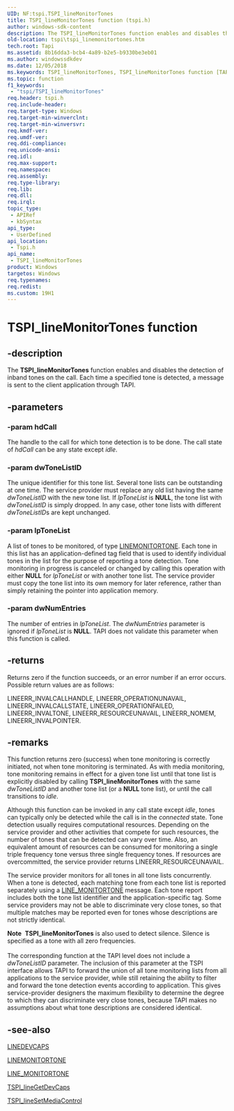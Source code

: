 ```yaml
---
UID: NF:tspi.TSPI_lineMonitorTones
title: TSPI_lineMonitorTones function (tspi.h)
author: windows-sdk-content
description: The TSPI_lineMonitorTones function enables and disables the detection of inband tones on the call. Each time a specified tone is detected, a message is sent to the client application through TAPI.
old-location: tspi\tspi_linemonitortones.htm
tech.root: Tapi
ms.assetid: 8b16dda3-bcb4-4a89-b2e5-b9330be3eb01
ms.author: windowssdkdev
ms.date: 12/05/2018
ms.keywords: TSPI_lineMonitorTones, TSPI_lineMonitorTones function [TAPI 2.2], _tspi_tspi_linemonitortones, tspi.tspi_linemonitortones, tspi/TSPI_lineMonitorTones
ms.topic: function
f1_keywords: 
 - "tspi/TSPI_lineMonitorTones"
req.header: tspi.h
req.include-header: 
req.target-type: Windows
req.target-min-winverclnt: 
req.target-min-winversvr: 
req.kmdf-ver: 
req.umdf-ver: 
req.ddi-compliance: 
req.unicode-ansi: 
req.idl: 
req.max-support: 
req.namespace: 
req.assembly: 
req.type-library: 
req.lib: 
req.dll: 
req.irql: 
topic_type:
 - APIRef
 - kbSyntax
api_type:
 - UserDefined
api_location:
 - Tspi.h
api_name:
 - TSPI_lineMonitorTones
product: Windows
targetos: Windows
req.typenames: 
req.redist: 
ms.custom: 19H1
---
```


# TSPI_lineMonitorTones function


## -description


The 
<b>TSPI_lineMonitorTones</b> function enables and disables the detection of inband tones on the call. Each time a specified tone is detected, a message is sent to the client application through TAPI.


## -parameters




### -param hdCall

The handle to the call for which tone detection is to be done. The call state of <i>hdCall</i> can be any state except <i>idle</i>.


### -param dwToneListID

The unique identifier for this tone list. Several tone lists can be outstanding at one time. The service provider must replace any old list having the same <i>dwToneListID</i> with the new tone list. If <i>lpToneList</i> is <b>NULL</b>, the tone list with <i>dwToneListID</i> is simply dropped. In any case, other tone lists with different <i>dwToneListID</i>s are kept unchanged.


### -param lpToneList

A list of tones to be monitored, of type 
<a href="https://docs.microsoft.com/windows/desktop/api/tapi/ns-tapi-linemonitortone">LINEMONITORTONE</a>. Each tone in this list has an application-defined tag field that is used to identify individual tones in the list for the purpose of reporting a tone detection. Tone monitoring in progress is canceled or changed by calling this operation with either <b>NULL</b> for <i>lpToneList</i> or with another tone list. The service provider must copy the tone list into its own memory for later reference, rather than simply retaining the pointer into application memory.


### -param dwNumEntries

The number of entries in <i>lpToneList</i>. The <i>dwNumEntries</i> parameter is ignored if <i>lpToneList</i> is <b>NULL</b>. TAPI does not validate this parameter when this function is called.


## -returns



Returns zero if the function succeeds, or an error number if an error occurs. Possible return values are as follows:

LINEERR_INVALCALLHANDLE, LINEERR_OPERATIONUNAVAIL, LINEERR_INVALCALLSTATE, LINEERR_OPERATIONFAILED, LINEERR_INVALTONE, LINEERR_RESOURCEUNAVAIL, LINEERR_NOMEM, LINEERR_INVALPOINTER.




## -remarks



This function returns zero (success) when tone monitoring is correctly initiated, not when tone monitoring is terminated. As with media monitoring, tone monitoring remains in effect for a given tone list until that tone list is explicitly disabled by calling 
<b>TSPI_lineMonitorTones</b> with the same <i>dwToneListID</i> and another tone list (or a <b>NULL</b> tone list), or until the call transitions to <i>idle</i>.

Although this function can be invoked in any call state except <i>idle</i>, tones can typically only be detected while the call is in the <i>connected</i> state. Tone detection usually requires computational resources. Depending on the service provider and other activities that compete for such resources, the number of tones that can be detected can vary over time. Also, an equivalent amount of resources can be consumed for monitoring a single triple frequency tone versus three single frequency tones. If resources are overcommitted, the service provider returns LINEERR_RESOURCEUNAVAIL.

The service provider monitors for all tones in all tone lists concurrently. When a tone is detected, each matching tone from each tone list is reported separately using a 
<a href="https://docs.microsoft.com/previous-versions/windows/desktop/legacy/ms725234(v=vs.85)">LINE_MONITORTONE</a> message. Each tone report includes both the tone list identifier and the application-specific tag. Some service providers may not be able to discriminate very close tones, so that multiple matches may be reported even for tones whose descriptions are not strictly identical.

<div class="alert"><b>Note</b>  <b>TSPI_lineMonitorTones</b> is also used to detect silence. Silence is specified as a tone with all zero frequencies.</div>
<div> </div>
The corresponding function at the TAPI level does not include a <i>dwToneListID</i> parameter. The inclusion of this parameter at the TSPI interface allows TAPI to forward the union of all tone monitoring lists from all applications to the service provider, while still retaining the ability to filter and forward the tone detection events according to application. This gives service-provider designers the maximum flexibility to determine the degree to which they can discriminate very close tones, because TAPI makes no assumptions about what tone descriptions are considered identical.




## -see-also




<a href="https://docs.microsoft.com/windows/desktop/api/tapi/ns-tapi-linedevcaps">LINEDEVCAPS</a>



<a href="https://docs.microsoft.com/windows/desktop/api/tapi/ns-tapi-linemonitortone">LINEMONITORTONE</a>



<a href="https://docs.microsoft.com/previous-versions/windows/desktop/legacy/ms725234(v=vs.85)">LINE_MONITORTONE</a>



<a href="https://docs.microsoft.com/windows/desktop/api/tspi/nf-tspi-tspi_linegetdevcaps">TSPI_lineGetDevCaps</a>



<a href="https://docs.microsoft.com/windows/desktop/api/tspi/nf-tspi-tspi_linesetmediacontrol">TSPI_lineSetMediaControl</a>
 

 

